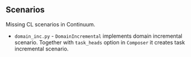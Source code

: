 ## Scenarios
Missing CL scenarios in Continuum.
- `domain_inc.py` - `DomainIncremental` implements domain incremental scenario. Together with `task_heads` option in `Composer` it creates task incremental scenario.